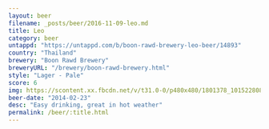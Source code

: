 ```yaml
---
layout: beer
filename: _posts/beer/2016-11-09-leo.md
title: Leo
category: beer
untappd: "https://untappd.com/b/boon-rawd-brewery-leo-beer/14893"
country: "Thailand"
brewery: "Boon Rawd Brewery"
breweryURL: "/brewery/boon-rawd-brewery.html"
style: "Lager - Pale"
score: 6
img: https://scontent.xx.fbcdn.net/v/t31.0-0/p480x480/1801378_10152280801063745_1171315228_o.jpg?_nc_cat=100&_nc_ohc=4Mg8E8xkycwAQnz-WiHO65tPwRc5waG4N6hLG0MK-Pv8wDVpYjxDL7fYg&_nc_ht=scontent.xx&oh=4d6037c958d7cf38fe994d5264e01f37&oe=5E479206
beer-date: "2014-02-23"
desc: "Easy drinking, great in hot weather"
permalink: /beer/:title.html
---
```

